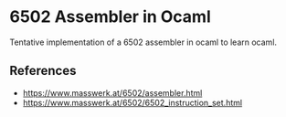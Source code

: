 # 6502 Assembler in Ocaml

Tentative implementation of a 6502 assembler in ocaml to learn ocaml.

## References

* https://www.masswerk.at/6502/assembler.html
* https://www.masswerk.at/6502/6502_instruction_set.html